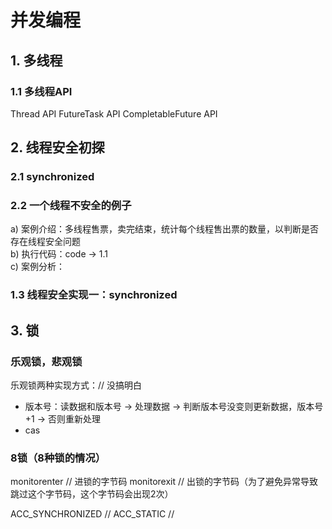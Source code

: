 # 并发编程
## 1. 多线程
### 1.1 多线程API
Thread API
FutureTask API
CompletableFuture API

## 2. 线程安全初探
### 2.1 synchronized
### 2.2 一个线程不安全的例子
a) 案例介绍：多线程售票，卖完结束，统计每个线程售出票的数量，以判断是否存在线程安全问题 \
b) 执行代码：code -> 1.1 \
c) 案例分析：

### 1.3 线程安全实现一：synchronized

## 3. 锁
### 乐观锁，悲观锁
乐观锁两种实现方式：// 没搞明白
+ 版本号：读数据和版本号 -> 处理数据 -> 判断版本号没变则更新数据，版本号+1 -> 否则重新处理
+ cas
### 8锁（8种锁的情况）


monitorenter // 进锁的字节码
monitorexit  // 出锁的字节码（为了避免异常导致跳过这个字节码，这个字节码会出现2次）

ACC_SYNCHRONIZED // 
ACC_STATIC // 
